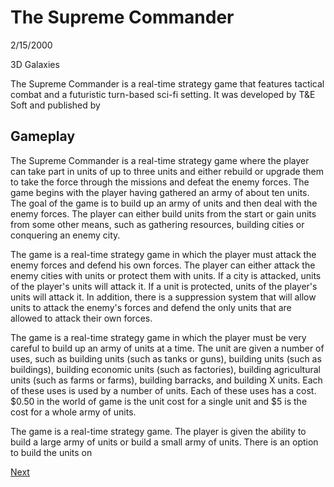 # The Supreme Commander

2/15/2000

3D Galaxies

The Supreme Commander is a real-time strategy game that features tactical combat and a futuristic turn-based sci-fi setting. It was developed by T&E Soft and published by                                                 

## Gameplay

The Supreme Commander is a real-time strategy game where the player can take part in units of up to three units and either rebuild or upgrade them to take the force through the missions and defeat the enemy forces. The game begins with the player having gathered an army of about ten units. The goal of the game is to build up an army of units and then deal with the enemy forces. The player can either build units from the start or gain units from some other means, such as gathering resources, building cities or conquering an enemy city.

The game is a real-time strategy game in which the player must attack the enemy forces and defend his own forces. The player can either attack the enemy cities with units or protect them with units. If a city is attacked, units of the player's units will attack it. If a unit is protected, units of the player's units will attack it. In addition, there is a suppression system that will allow units to attack the enemy's forces and defend the only units that are allowed to attack their own forces.

The game is a real-time strategy game in which the player must be very careful to build up an army of units at a time. The unit are given a number of uses, such as building units (such as tanks or guns), building units (such as buildings), building economic units (such as factories), building agricultural units (such as farms or farms), building barracks, and building X units. Each of these uses is used by a number of units. Each of these uses has a cost. $0.50 in the world of game is the unit cost for a single unit and $5 is the cost for a whole army of units.

The game is a real-time strategy game. The player is given the ability to build a large army of units or build a small army of units. There is an option to build the units on

[Next](241.md)